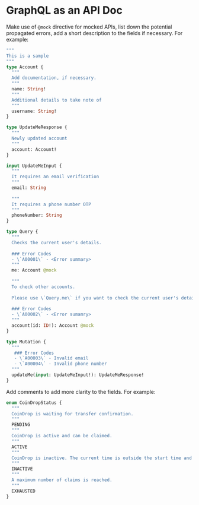 # GraphQL as an API Doc

Make use of `@mock` directive for mocked APIs, list down the potential propagated errors, add a short description to the fields if necessary. For example:

```graphql
"""
This is a sample
"""
type Account {
  """
  Add documentation, if necessary. 
  """
  name: String!
  """
  Additional details to take note of
  """
  username: String!
}

type UpdateMeResponse {
  """
  Newly updated account
  """
  account: Account!
}

input UpdateMeInput {
  """
  It requires an email verification
  """
  email: String
  
  """
  It requires a phone number OTP
  """
  phoneNumber: String
}

type Query {
  """
  Checks the current user's details.
  
  ### Error Codes
  - \`A00001\` - <Error summary>
  """
  me: Account @mock
  
  """
  To check other accounts. 
  
  Please use \`Query.me\` if you want to check the current user's details.
  
  ### Error Codes
  - \`A00002\` - <Error sumamry>
  """
  account(id: ID!): Account @mock
}

type Mutation {
  """
   ### Error Codes
   - \`A00003\` - Invalid email
   - \`A00004\` - Invalid phone number
  """
  updateMe(input: UpdateMeInput!): UpdateMeResponse!
}
```

Add comments to add more clarity to the fields. For example:

```graphql
enum CoinDropStatus {
  """
  CoinDrop is waiting for transfer confirmation.
  """
  PENDING
  """
  CoinDrop is active and can be claimed.
  """
  ACTIVE
  """
  CoinDrop is inactive. The current time is outside the start time and end time.
  """
  INACTIVE
  """
  A maximum number of claims is reached.
  """
  EXHAUSTED
}
```
